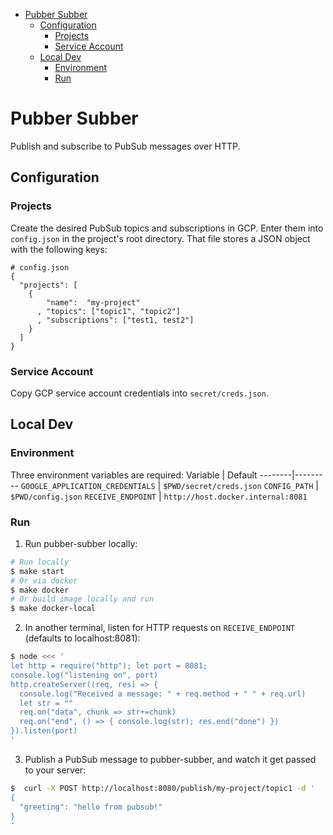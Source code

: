 <!-- START doctoc generated TOC please keep comment here to allow auto update -->
<!-- DON'T EDIT THIS SECTION, INSTEAD RE-RUN doctoc TO UPDATE -->

- [Pubber Subber](#pubber-subber)
  - [Configuration](#configuration)
    - [Projects](#projects)
    - [Service Account](#service-account)
  - [Local Dev](#local-dev)
    - [Environment](#environment)
    - [Run](#run)

<!-- END doctoc generated TOC please keep comment here to allow auto update -->

# Pubber Subber

Publish and subscribe to PubSub messages over HTTP.

## Configuration

### Projects

Create the desired PubSub topics and subscriptions in GCP. Enter them into `config.json` in the project's root directory. That file stores a JSON object with the following keys:

```shell
# config.json
{
  "projects": [
    {
        "name":  "my-project"
      , "topics": ["topic1", "topic2"]
      , "subscriptions": ["test1, test2"]
    }
  ]
}
```

### Service Account

Copy GCP service account credentials into `secret/creds.json`.

## Local Dev

### Environment

Three environment variables are required:
Variable | Default
--------|---------
`GOOGLE_APPLICATION_CREDENTIALS` | `$PWD/secret/creds.json`
`CONFIG_PATH` | `$PWD/config.json`
`RECEIVE_ENDPOINT` | `http://host.docker.internal:8081`

### Run

1.  Run pubber-subber locally:

```bash
# Run locally
$ make start
# Or via docker
$ make docker
# Or build image locally and run
$ make docker-local
```

2. In another terminal, listen for HTTP requests on `RECEIVE_ENDPOINT` (defaults to localhost:8081):

```bash
$ node <<< '
let http = require("http"); let port = 8081;
console.log("listening on", port)
http.createServer((req, res) => {
  console.log("Received a message: " + req.method + " " + req.url)
  let str = ""
  req.on("data", chunk => str+=chunk)
  req.on("end", () => { console.log(str); res.end("done") })
}).listen(port)
'
```

3. Publish a PubSub message to pubber-subber, and watch it get passed to your server:

```bash
$  curl -X POST http://localhost:8080/publish/my-project/topic1 -d '
{
  "greeting": "hello from pubsub!"
}
'
```
